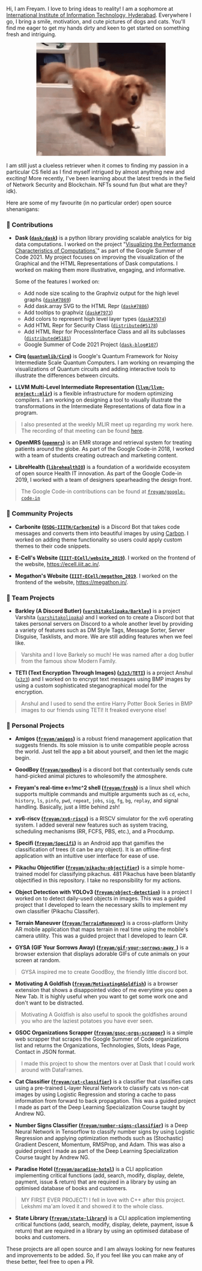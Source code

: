 Hi, I am Freyam. I love to bring ideas to reality! I am a sophomore at [International Institute of Information Technology, Hyderabad](https://www.iiit.ac.in/). Everywhere I go, I bring a smile, motivation, and cute pictures of dogs and cats. You'll find me eager to get my hands dirty and keen to get started on something fresh and intriguing.

<p align="center">
  <img src="./excited-dog.gif" height="300" width="344">
</p>

I am still just a clueless retriever when it comes to finding my passion in a particular CS field as I find myself intrigued by almost anything new and exciting! More recently, I've been learning about the latest trends in the field of Network Security and Blockchain. NFTs sound fun (but what are they? idk).

Here are some of my favourite (in no particular order) open source shenanigans:

### 🐧 Contributions

-   **Dask ([`dask/dask`](https://github.com/dask/dask))** is a python library providing scalable analytics for big data computations.
    I worked on the project "[Visualizing the Performance Characteristics of Computations`](https://summerofcode.withgoogle.com/archive/2021/projects/4961535251709952/)" as part of the Google Summer of Code 2021. My project focuses on improving the visualization of the Graphical and the HTML Representations of Dask computations. I worked on making them more illustrative, engaging, and informative.

    Some of the features I worked on:

    -   Add node size scaling to the Graphviz output for the high level graphs ([`dask#7869`](https://github.com/dask/dask/pull/7869))
    -   Add dask.array SVG to the HTML Repr ([`dask#7886`](https://github.com/dask/dask/pull/7886))
    -   Add tooltips to graphviz ([`dask#7973`](https://github.com/dask/dask/pull/7973))
    -   Add colors to represent high level layer types ([`dask#7974`](https://github.com/dask/dask/pull/7974))
    -   Add HTML Repr for Security Class ([`distributed#5178`](https://github.com/dask/distributed/pull/5178))
    -   Add HTML Repr for ProcessInterface Class and all its subclasses ([`distributed#5181`](https://github.com/dask/distributed/pull/5181))
    -   Google Summer of Code 2021 Project ([`dask-blog#107`](https://github.com/dask/dask-blog/pull/107))

-   **Cirq ([`quantumlib/Cirq`](https://github.com/quantumlib/Cirq))** is Google's Quantum Framework for Noisy Intermediate Scale Quantum Computers.
    I am working on revamping the visualizations of Quantum circuits and adding interactive tools to illustrate the differences between circuits.

-   **LLVM Multi-Level Intermediate Representation ([`llvm/llvm-project::mlir`](https://github.com/llvm/llvm-project))** is a flexible infrastructure for modern optimizing compilers.
    I am working on designing a tool to visually illustrate the transformations in the Intermediate Representations of data flow in a program.

> I also presented at the weekly MLIR meet up regarding my work here. The recording of that meeting can be found [here](https://youtu.be/fOz0C-X2ma4).

-   **OpenMRS ([`openmrs`](https://github.com/openmrs))** is an EMR storage and retrieval system for treating patients around the globe.
    As part of the Google Code-in 2018, I worked with a team of students creating outreach and marketing content.

-   **LibreHealth ([`librehealthIO`](https://github.com/librehealthIO))** is a foundation of a worldwide ecosystem of open source Health IT innovation.
    As part of the Google Code-in 2019, I worked with a team of designers spearheading the design front.

> The Google Code-in contributions can be found at [`freyam/google-code-in`](https://github.com/freyam/google-code-in)

### 🐢 Community Projects

-   **Carbonite ([`OSDG-IIITH/Carbonite`](https://github.com/OSDG-IIITH/Carbonite))** is a Discord Bot that takes code messages and converts them into beautiful images by using [Carbon](https://carbon.now.sh). I worked on adding theme functionality so users could apply custom themes to their code snippets.

-   **E-Cell's Website ([`IIIT-ECell/website_2019`](https://github.com/IIIT-ECell/website_2019))**. I worked on the frontend of the website, https://ecell.iiit.ac.in/.

-   **Megathon's Website ([`IIIT-ECell/megathon_2019`](https://github.com/IIIT-ECell/megathon_2019)**. I worked on the frontend of the website, https://megathon.in/.

### 🦁 Team Projects

-   **Barkley (A Discord Butler) ([`varshitakolipaka/Barkley`](https://github.com/varshitakolipaka/Barkley))** is a project Varshita ([`varshitakolipaka`](https://github.com/varshitakolipaka)) and I worked on to create a Discord bot that takes personal servers on Discord to a whole another level by providing a variety of features such as DM Style Tags, Message Sorter, Server Disguise, Tasklists, and more. We are still adding features when we feel like.

> Varshita and I love Barkely so much! He was named after a dog butler from the famous show Modern Family.

-   **TETI (Text Encryption Through Images) ([`x3z3/TETI`](https://github.com/x3z3/TETI))** is a project Anshul ([`x3z3`](https://github.com/x3z3/)) and I worked on to encrypt text messages using BMP images by using a custom sophisticated steganographical model for the encryption.

> Anshul and I used to send the entire Harry Potter Book Series in BMP images to our friends using TETI! It freaked everyone else!

### 🦒 Personal Projects

-   **Amigos ([`freyam/amigos`](https://github.com/freyam/amigos))** is a robust friend management application that suggests friends. Its sole mission is to unite compatible people across the world. Just tell the app a bit about yourself, and then let the magic begin.

-   **GoodBoy ([`freyam/goodboy`](https://github.com/freyam/goodboy))** is a discord bot that contextually sends cute hand-picked animal pictures to wholesomify the atmosphere.

-   **Freyam's real-time e=!mc^2 shell ([`freyam/fresh`](https://github.com/freyam/fresh))** is a linux shell which supports multiple commands and multiple arguments such as `cd`, `echo`, `history`, `ls`, `pinfo`, `pwd`, `repeat`, `jobs`, `sig`, `fg`, `bg`, `replay`, and signal handling. Basically, just a little behind zsh!

-   **xv6-riscv ([`freyam/xv6-riscv`](https://github.com/freyam/xv6-riscv))** is a RISCV simulator for the xv6 operating system. I added several new features such as system tracing, scheduling mechanisms (RR, FCFS, PBS, etc.), and a Procdump.

-   **Specifi ([`freyam/Specifi`](https://github.com/freyam/Specifi))** is an Android app that gamifies the classification of trees (it can be any object). It is an offline-first application with an intuitive user interface for ease of use.

-   **Pikachu Objectifier ([`freyam/pikachu-objectifier`](https://github.com/freyam/pikachu-objectifier))** is a simple home-trained model for classifying pikachus. 481 Pikachus have been blatantly objectified in this repository. I take no responsibility for my actions.

-   **Object Detection with YOLOv3 ([`freyam/object-detection`](https://github.com/freyam/object-detection))** is a project I worked on to detect daily-used objects in images. This was a guided project that I developed to learn the necessary skills to implement my own classifier (Pikachu Classifer).

-   **Terrain Maneuver ([`freyam/TerrainManeuver`](https://github.com/freyam/TerrainManeuver))** is a cross-platform Unity AR mobile application that maps terrain in real time using the mobile's camera utility. This was a guided project that I developed to learn C#.

-   **GYSA (GIF Your Sorrows Away) ([`freyam/gif-your-sorrows-away `](https://github.com/freyam/gif-your-sorrows-away))** is a browser extension that displays adorable GIFs of cute animals on your screen at random.

> GYSA inspired me to create GoodBoy, the friendly little discord bot.

-   **Motivating A Goldfish ([`freyam/MotivatingAGoldfish`](https://github.com/freyam/MotivatingAGoldfish))** is a browser extension that shows a disappointed video of me everytime you open a New Tab. It is highly useful when you want to get some work one and don't want to be distracted.

> Motivating A Goldfish is also useful to spook the goldfishes around you who are the laziest potatoes you have ever seen.

-   **GSOC Organizations Scrapper ([`freyam/gsoc-orgs-scrapper`](https://github.com/freyam/gsoc-orgs-scrapper))** is a simple web scrapper that scrapes the Google Summer of Code organizations list and returns the Organizations, Technologies, Slots, Ideas Page, Contact in JSON format.

> I made this project to show the mentors over at Dask that I could work around with DataFrames.

-   **Cat Classifier ([`freyam/cat-classifier`](https://github.com/freyam/cat-classifier))** is a classifier that classifies cats using a pre-trained L-layer Neural Network to classify cats vs non-cat images by using Logistic Regression and storing a cache to pass information from forward to back propagation. This was a guided project I made as part of the Deep Learning Specialization Course taught by Andrew NG.

-   **Number Signs Classifier ([`freyam/number-signs-classifier`](https://github.com/freyam/number-signs-classifier))** is a Deep Neural Network in Tensorflow to classify number signs by using Logistic Regression and applying optimization methods such as (Stochastic) Gradient Descent, Momentum, RMSProp, and Adam. This was also a guided project I made as part of the Deep Learning Specialization Course taught by Andrew NG.

-   **Paradise Hotel ([`freyam/paradise-hotel`](https://github.com/freyam/paradise-hotel))** is a CLI application implementing critical functions (add, search, modify, display, delete, payment, issue & return) that are required in a library by using an optimised database of books and customers.

> MY FIRST EVER PROJECT! I fell in love with C++ after this project. Lekshmi ma'am loved it and showed it to the whole class.

-   **State Library ([`freyam/state-library`](https://github.com/freyam/paradise-hotel))** is a CLI application implementing critical functions (add, search, modify, display, delete, payment, issue & return) that are required in a library by using an optimised database of books and customers.

These projects are all open source and I am always looking for new features and improvements to be added. So, if you feel like you can make any of these better, feel free to open a PR.
